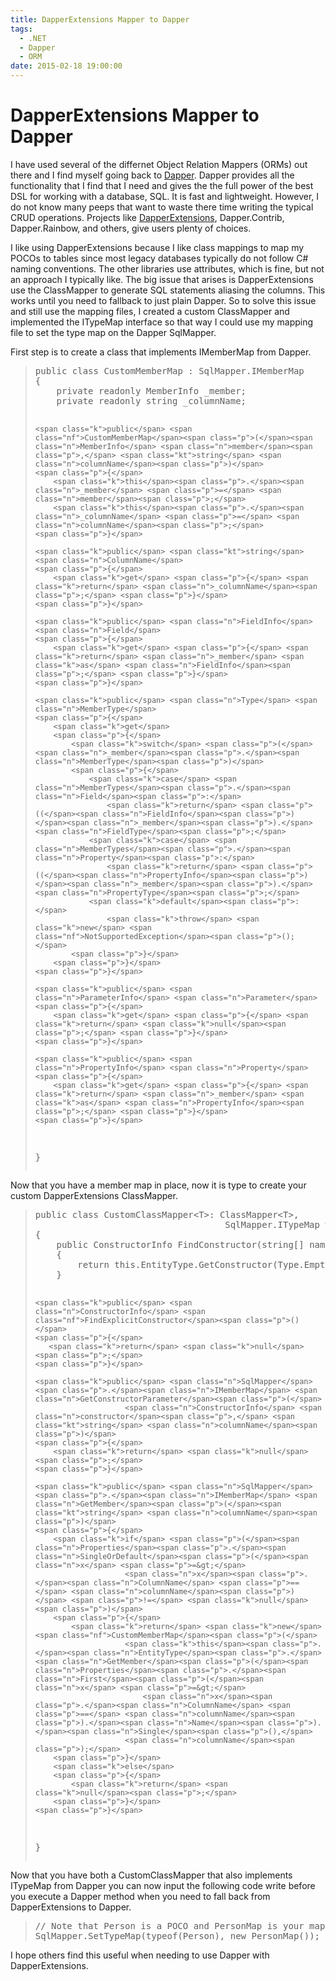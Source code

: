```yaml
---
title: DapperExtensions Mapper to Dapper
tags:
  - .NET
  - Dapper
  - ORM
date: 2015-02-18 19:00:00
---
```


# DapperExtensions Mapper to Dapper

I have used several of the differnet Object Relation Mappers (ORMs) out there
and I find myself going back to [Dapper](https://github.com/StackExchange/dapper-dot-net). Dapper provides all the functionality
that I find that I need and gives the the full power of the best DSL for working
with a database, SQL. It is fast and lightweight. However, I do not know many
peeps that want to waste there time writing the typical CRUD operations. Projects
like [DapperExtensions](https://github.com/tmsmith/Dapper-Extensions), Dapper.Contrib, Dapper.Rainbow, and others, give users
plenty of choices.

I like using DapperExtensions because I like class mappings to map my POCOs
to tables since most legacy databases typically do not follow C# naming
conventions. The other libraries use attributes, which is fine, but not an
approach I typically like. The big issue that arises is DapperExtensions use
the ClassMapper to generate SQL statements aliasing the columns. This works until
you need to fallback to just plain Dapper. So to solve this issue and still use
the mapping files, I created a custom ClassMapper and implemented the ITypeMap
interface so that way I could use my mapping file to set the type map on the
Dapper SqlMapper.

First step is to create a class that implements IMemberMap from Dapper.

> <div><div class="highlight-csharp"><div class="highlight"><pre><span class="k">public</span> <span class="k">class</span> <span class="nc">CustomMemberMap</span> <span class="p">:</span> <span class="n">SqlMapper</span><span class="p">.</span><span class="n">IMemberMap</span>
> <span class="p">{</span>
>     <span class="k">private</span> <span class="k">readonly</span> <span class="n">MemberInfo</span> <span class="n">_member</span><span class="p">;</span>
>     <span class="k">private</span> <span class="k">readonly</span> <span class="kt">string</span> <span class="n">_columnName</span><span class="p">;</span>
> 
>     <span class="k">public</span> <span class="nf">CustomMemberMap</span><span class="p">(</span><span class="n">MemberInfo</span> <span class="n">member</span><span class="p">,</span> <span class="kt">string</span> <span class="n">columnName</span><span class="p">)</span>
>     <span class="p">{</span>
>         <span class="k">this</span><span class="p">.</span><span class="n">_member</span> <span class="p">=</span> <span class="n">member</span><span class="p">;</span>
>         <span class="k">this</span><span class="p">.</span><span class="n">_columnName</span> <span class="p">=</span> <span class="n">columnName</span><span class="p">;</span>
>     <span class="p">}</span>
> 
>     <span class="k">public</span> <span class="kt">string</span> <span class="n">ColumnName</span>
>     <span class="p">{</span>
>         <span class="k">get</span> <span class="p">{</span> <span class="k">return</span> <span class="n">_columnName</span><span class="p">;</span> <span class="p">}</span>
>     <span class="p">}</span>
> 
>     <span class="k">public</span> <span class="n">FieldInfo</span> <span class="n">Field</span>
>     <span class="p">{</span>
>         <span class="k">get</span> <span class="p">{</span> <span class="k">return</span> <span class="n">_member</span> <span class="k">as</span> <span class="n">FieldInfo</span><span class="p">;</span> <span class="p">}</span>
>     <span class="p">}</span>
> 
>     <span class="k">public</span> <span class="n">Type</span> <span class="n">MemberType</span>
>     <span class="p">{</span>
>         <span class="k">get</span>
>         <span class="p">{</span>
>             <span class="k">switch</span> <span class="p">(</span><span class="n">_member</span><span class="p">.</span><span class="n">MemberType</span><span class="p">)</span>
>             <span class="p">{</span>
>                 <span class="k">case</span> <span class="n">MemberTypes</span><span class="p">.</span><span class="n">Field</span><span class="p">:</span>
>                     <span class="k">return</span> <span class="p">((</span><span class="n">FieldInfo</span><span class="p">)</span><span class="n">_member</span><span class="p">).</span><span class="n">FieldType</span><span class="p">;</span>
>                 <span class="k">case</span> <span class="n">MemberTypes</span><span class="p">.</span><span class="n">Property</span><span class="p">:</span>
>                     <span class="k">return</span> <span class="p">((</span><span class="n">PropertyInfo</span><span class="p">)</span><span class="n">_member</span><span class="p">).</span><span class="n">PropertyType</span><span class="p">;</span>
>                 <span class="k">default</span><span class="p">:</span>
>                     <span class="k">throw</span> <span class="k">new</span> <span class="nf">NotSupportedException</span><span class="p">();</span>
>             <span class="p">}</span>
>         <span class="p">}</span>
>     <span class="p">}</span>
> 
>     <span class="k">public</span> <span class="n">ParameterInfo</span> <span class="n">Parameter</span>
>     <span class="p">{</span>
>         <span class="k">get</span> <span class="p">{</span> <span class="k">return</span> <span class="k">null</span><span class="p">;</span> <span class="p">}</span>
>     <span class="p">}</span>
> 
>     <span class="k">public</span> <span class="n">PropertyInfo</span> <span class="n">Property</span>
>     <span class="p">{</span>
>         <span class="k">get</span> <span class="p">{</span> <span class="k">return</span> <span class="n">_member</span> <span class="k">as</span> <span class="n">PropertyInfo</span><span class="p">;</span> <span class="p">}</span>
>     <span class="p">}</span>
> <span class="p">}</span>
> </pre></div>
> </div>
> </div>

Now that you have a member map in place, now it is type to create your custom
DapperExtensions ClassMapper.

> <div><div class="highlight-csharp"><div class="highlight"><pre><span class="k">public</span> <span class="k">class</span> <span class="nc">CustomClassMapper</span><span class="p">&lt;</span><span class="n">T</span><span class="p">&gt;:</span> <span class="n">ClassMapper</span><span class="p">&lt;</span><span class="n">T</span><span class="p">&gt;,</span>
>                                     <span class="n">SqlMapper</span><span class="p">.</span><span class="n">ITypeMap</span> <span class="k">where</span> <span class="n">T</span> <span class="p">:</span> <span class="k">class</span>
> <span class="p">{</span>
>     <span class="k">public</span> <span class="n">ConstructorInfo</span> <span class="nf">FindConstructor</span><span class="p">(</span><span class="kt">string</span><span class="p">[]</span> <span class="n">names</span><span class="p">,</span> <span class="n">Type</span><span class="p">[]</span> <span class="n">types</span><span class="p">)</span>
>     <span class="p">{</span>
>         <span class="k">return</span> <span class="k">this</span><span class="p">.</span><span class="n">EntityType</span><span class="p">.</span><span class="n">GetConstructor</span><span class="p">(</span><span class="n">Type</span><span class="p">.</span><span class="n">EmptyTypes</span><span class="p">);</span>
>     <span class="p">}</span>
> 
>     <span class="k">public</span> <span class="n">ConstructorInfo</span> <span class="nf">FindExplicitConstructor</span><span class="p">()</span>
>     <span class="p">{</span>
>        <span class="k">return</span> <span class="k">null</span><span class="p">;</span>
>     <span class="p">}</span>
> 
>     <span class="k">public</span> <span class="n">SqlMapper</span><span class="p">.</span><span class="n">IMemberMap</span> <span class="n">GetConstructorParameter</span><span class="p">(</span>
>                         <span class="n">ConstructorInfo</span> <span class="n">constructor</span><span class="p">,</span> <span class="kt">string</span> <span class="n">columnName</span><span class="p">)</span>
>     <span class="p">{</span>
>         <span class="k">return</span> <span class="k">null</span><span class="p">;</span>
>     <span class="p">}</span>
> 
>     <span class="k">public</span> <span class="n">SqlMapper</span><span class="p">.</span><span class="n">IMemberMap</span> <span class="n">GetMember</span><span class="p">(</span><span class="kt">string</span> <span class="n">columnName</span><span class="p">)</span>
>     <span class="p">{</span>
>         <span class="k">if</span> <span class="p">(</span><span class="n">Properties</span><span class="p">.</span><span class="n">SingleOrDefault</span><span class="p">(</span><span class="n">x</span> <span class="p">=&gt;</span>
>                         <span class="n">x</span><span class="p">.</span><span class="n">ColumnName</span> <span class="p">==</span> <span class="n">columnName</span><span class="p">)</span> <span class="p">!=</span> <span class="k">null</span><span class="p">)</span>
>         <span class="p">{</span>
>             <span class="k">return</span> <span class="k">new</span> <span class="nf">CustomMemberMap</span><span class="p">(</span>
>                         <span class="k">this</span><span class="p">.</span><span class="n">EntityType</span><span class="p">.</span><span class="n">GetMember</span><span class="p">(</span><span class="n">Properties</span><span class="p">.</span><span class="n">First</span><span class="p">(</span><span class="n">x</span> <span class="p">=&gt;</span>
>                             <span class="n">x</span><span class="p">.</span><span class="n">ColumnName</span> <span class="p">==</span> <span class="n">columnName</span><span class="p">).</span><span class="n">Name</span><span class="p">).</span><span class="n">Single</span><span class="p">(),</span>
>                         <span class="n">columnName</span><span class="p">);</span>
>         <span class="p">}</span>
>         <span class="k">else</span>
>         <span class="p">{</span>
>             <span class="k">return</span> <span class="k">null</span><span class="p">;</span>
>         <span class="p">}</span>
>     <span class="p">}</span>
> <span class="p">}</span>
> </pre></div>
> </div>
> </div>

Now that you have both a CustomClassMapper that also implements ITypeMap from
Dapper you can now input the following code write before you execute a Dapper
method when you need to fall back from DapperExtensions to Dapper.

> <div><div class="highlight-csharp"><div class="highlight"><pre><span class="c1">// Note that Person is a POCO and PersonMap is your mapping file</span>
> <span class="n">SqlMapper</span><span class="p">.</span><span class="n">SetTypeMap</span><span class="p">(</span><span class="k">typeof</span><span class="p">(</span><span class="n">Person</span><span class="p">),</span> <span class="k">new</span> <span class="n">PersonMap</span><span class="p">());</span>
> </pre></div>
> </div>
> </div>

I hope others find this useful when needing to use Dapper with DapperExtensions.